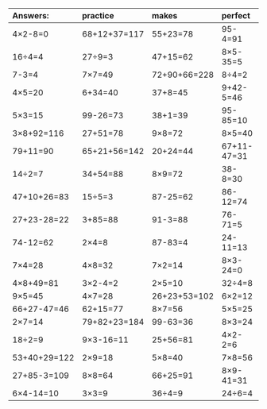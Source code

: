 | Answers: | practice | makes | perfect | ! |
| :--- | :--- | :--- | :--- | :--- |
| 4×2-8=0 | 68+12+37=117 | 55+23=78 | 95-4=91 | 4+24=28 | 
| 16÷4=4 | 27÷9=3 | 47+15=62 | 8×5-35=5 | 6×8=48 | 
| 7-3=4 | 7×7=49 | 72+90+66=228 | 8÷4=2 | 75-58=17 | 
| 4×5=20 | 6+34=40 | 37+8=45 | 9+42-5=46 | 74-13=61 | 
| 5×3=15 | 99-26=73 | 38+1=39 | 95-85=10 | 39-29=10 | 
| 3×8+92=116 | 27+51=78 | 9×8=72 | 8×5=40 | 55-9=46 | 
| 79+11=90 | 65+21+56=142 | 20+24=44 | 67+11-47=31 | 3×8=24 | 
| 14÷2=7 | 34+54=88 | 8×9=72 | 38-8=30 | 7×9=63 | 
| 47+10+26=83 | 15÷5=3 | 87-25=62 | 86-12=74 | 3×5=15 | 
| 27+23-28=22 | 3+85=88 | 91-3=88 | 76-71=5 | 8×1=8 | 
| 74-12=62 | 2×4=8 | 87-83=4 | 24-11=13 | 2×2=4 | 
| 7×4=28 | 4×8=32 | 7×2=14 | 8×3-24=0 | 2×8=16 | 
| 4×8+49=81 | 3×2-4=2 | 2×5=10 | 32÷4=8 | 7×6+76=118 | 
| 9×5=45 | 4×7=28 | 26+23+53=102 | 6×2=12 | 1×6=6 | 
| 66+27-47=46 | 62+15=77 | 8×7=56 | 5×5=25 | 8×2=16 | 
| 2×7=14 | 79+82+23=184 | 99-63=36 | 8×3=24 | 99+85+4=188 | 
| 18÷2=9 | 9×3-16=11 | 25+56=81 | 4×2-2=6 | 30+66=96 | 
| 53+40+29=122 | 2×9=18 | 5×8=40 | 7×8=56 | 6×5-29=1 | 
| 27+85-3=109 | 8×8=64 | 66+25=91 | 8×9-41=31 | 90+5=95 | 
| 6×4-14=10 | 3×3=9 | 36÷4=9 | 24÷6=4 | 5×6=30 | 
